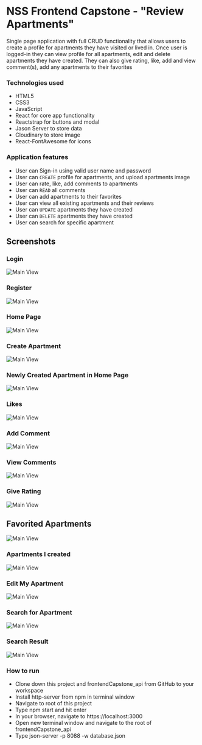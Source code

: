 # NSS Frontend Capstone - "Review Apartments"
Single page application with full CRUD functionality that allows users to create a profile for apartments they have visited or lived in. Once user is logged-in they can view profile for all apartments, edit and delete apartments they have created. They can also give rating, like, add and view comment(s), add any apartments to their favorites
### Technologies used
* HTML5
* CSS3
* JavaScript
* React for core app functionality
* Reactstrap for buttons and modal
* Jason Server to store data
* Cloudinary to store image
* React-FontAwesome for icons
### Application features
* User can Sign-in using valid user name and password
* User can `CREATE` profile for apartments, and upload apartments image
* User can rate, like, add comments to apartments
* User can `READ` all comments
* User can add apartments to their favorites
* User can view all existing apartments and their reviews
* User can `UPDATE` apartments they have created
* User can `DELETE` apartments they have created
* User can search for specific apartment
## Screenshots
### Login
![Main View](https://raw.githubusercontent.com/yitbarekgitore/Frontend_Capstone/master/src/screenshots/Login.PNG)
### Register
![Main View](https://raw.githubusercontent.com/yitbarekgitore/Frontend_Capstone/master/src/screenshots/register.PNG)
### Home Page
![Main View](https://raw.githubusercontent.com/yitbarekgitore/Frontend_Capstone/master/src/screenshots/_mainView.PNG)
### Create Apartment
![Main View](https://raw.githubusercontent.com/yitbarekgitore/Frontend_Capstone/master/src/screenshots/uploadImage.PNG)
### Newly Created Apartment in Home Page
![Main View](https://raw.githubusercontent.com/yitbarekgitore/Frontend_Capstone/master/src/screenshots/newApartment.PNG)
### Likes
![Main View](https://raw.githubusercontent.com/yitbarekgitore/Frontend_Capstone/master/src/screenshots/Likes.PNG)
### Add Comment
![Main View](https://raw.githubusercontent.com/yitbarekgitore/Frontend_Capstone/master/src/screenshots/AddingComment.PNG)
### View Comments
![Main View](https://raw.githubusercontent.com/yitbarekgitore/Frontend_Capstone/master/src/screenshots/viewComments.PNG)
### Give Rating
![Main View](https://raw.githubusercontent.com/yitbarekgitore/Frontend_Capstone/master/src/screenshots/rating.png)
## Favorited Apartments
![Main View](https://raw.githubusercontent.com/yitbarekgitore/Frontend_Capstone/master/src/screenshots/favoritedApartments.png)
### Apartments I created
![Main View](https://raw.githubusercontent.com/yitbarekgitore/Frontend_Capstone/master/src/screenshots/AptICreated.png)
### Edit My Apartment
![Main View](https://raw.githubusercontent.com/yitbarekgitore/Frontend_Capstone/master/src/screenshots/EditApartment.PNG)
### Search for Apartment
![Main View](https://raw.githubusercontent.com/yitbarekgitore/Frontend_Capstone/master/src/screenshots/searchForApt.PNG)
### Search Result
![Main View](https://raw.githubusercontent.com/yitbarekgitore/Frontend_Capstone/master/src/screenshots/searchResult.png)
### How to run
* Clone down this project and frontendCapstone_api from GitHub to your workspace
* Install http-server from npm in terminal window
* Navigate to root of this project
* Type npm start and hit enter
* In your browser, navigate to https://localhost:3000
* Open new terminal window and navigate to the root of frontendCapstone_api 
* Type json-server -p 8088 -w database.json
